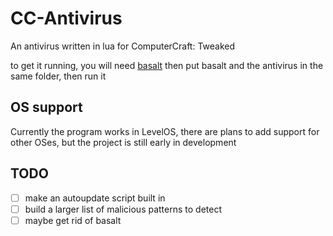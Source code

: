 # CC-Antivirus
An antivirus written in lua for ComputerCraft: Tweaked

to get it running, you will need [basalt](https://basalt.madefor.cc/)
then put basalt and the antivirus in the same folder, then run it

## OS support
Currently the program works in LevelOS, there are plans to add support for other OSes, but the project is still early in development

## TODO
- [ ] make an autoupdate script built in
- [ ] build a larger list of malicious patterns to detect
- [ ] maybe get rid of basalt
